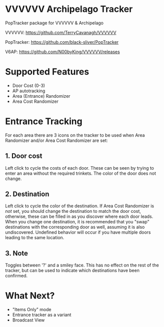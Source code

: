 # VVVVVV Archipelago Tracker
PopTracker package for VVVVVV & Archipelago

VVVVVV: https://github.com/TerryCavanagh/VVVVVV

PopTracker: https://github.com/black-sliver/PopTracker

V6AP: https://github.com/N00byKing/VVVVVV/releases

# Supported Features
- Door Cost (0-3)
- AP autotracking
- Area (Entrance) Randomizer
- Area Cost Randomizer

# Entrance Tracking
For each area there are 3 icons on the tracker to be used when Area Randomizer and/or Area Cost Randomizer are set:
## 1. Door cost
Left click to cycle the costs of each door. These can be seen by trying to enter an area without the required trinkets. The color of the door does not change.
## 2. Destination
Left click to cycle the color of the destination. If Area Cost Randomizer is *not* set, you should change the destination to match the door cost, otherwise, these can be filled in as you discover where each door leads. When you change one destination, it is recommended that you "swap" destinations with the corresponding door as well, assuming it is also undiscovered.
Undefined behavior will occur if you have multiple doors leading to the same location.
## 3. Note
Toggles between '?' and a smiley face. This has no effect on the rest of the tracker, but can be used to indicate which destinations have been confirmed.

# What Next?
- "Items Only" mode
- Entrance tracker as a variant
- Broadcast View
